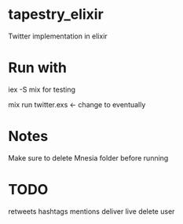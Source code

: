 # tapestry_elixir
Twitter implementation in elixir

# Run with
iex -S mix for testing

mix run twitter.exs <- change to eventually

# Notes
Make sure to delete Mnesia folder before running

# TODO
retweets
hashtags
mentions
deliver live
delete user